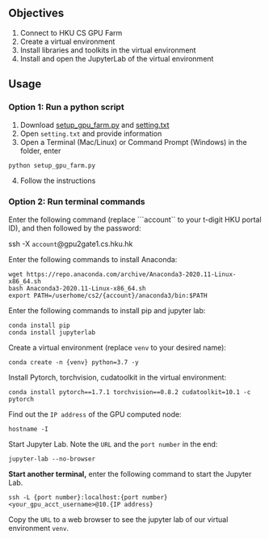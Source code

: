 
## __Objectives__
1. Connect to HKU CS GPU Farm
2. Create a virtual environment
3. Install libraries and toolkits in the virtual environment
4. Install and open the JupyterLab of the virtual environment



## __Usage__

### Option 1: Run a python script

1. Download <a href="https://github.com/WuKunhuan/HKU_COMP3340/blob/main/HKU%20CS%20GPU%20Farm/setup_gpu_farm.py" target="_blank">setup_gpu_farm.py</a> and <a href="https://github.com/WuKunhuan/HKU_COMP3340/blob/main/HKU%20CS%20GPU%20Farm/setting.txt" target="_blank">setting.txt</a>
2. Open ```setting.txt``` and provide information
3. Open a Terminal (Mac/Linux) or Command Prompt (Windows) in the folder, enter 
```python
python setup_gpu_farm.py
```
4. Follow the instructions

### Option 2: Run terminal commands

Enter the following command (replace ```account`` to your t-digit HKU portal ID), and then followed by the password: 

ssh -X ```account```@gpu2gate1.cs.hku.hk

Enter the following commands to install Anaconda: 

```
wget https://repo.anaconda.com/archive/Anaconda3-2020.11-Linux-x86_64.sh
bash Anaconda3-2020.11-Linux-x86_64.sh
export PATH=/userhome/cs2/{account}/anaconda3/bin:$PATH
```

Enter the following commands to install pip and jupyter lab: 

```
conda install pip
conda install jupyterlab
```

Create a virtual environment (replace ```venv``` to your desired name): 

```
conda create -n {venv} python=3.7 -y
```

Install Pytorch, torchvision, cudatoolkit in the virtual environment: 

```
conda install pytorch==1.7.1 torchvision==0.8.2 cudatoolkit=10.1 -c pytorch
```

Find out the ```IP address``` of the GPU computed node: 

```
hostname -I
```

Start Jupyter Lab. Note the ```URL``` and the ```port number``` in the end: 

```
jupyter-lab --no-browser
```

__Start another terminal,__ enter the following command to start the Jupyter Lab. 
```
ssh -L {port number}:localhost:{port number} <your_gpu_acct_username>@10.{IP address}
```

Copy the ```URL``` to a web browser to see the jupyter lab of our virtual environment ```venv```. 
